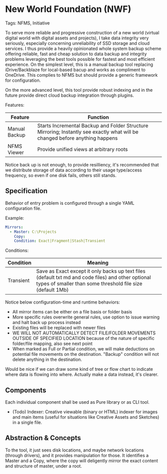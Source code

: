 # New World Foundation (NWF)

Tags: NFMS, Initiative

To serve more reliable and progressive construction of a new world (virtual digital world with digital assets and projects), I take data integrity very seriously, especially concerning unreliability of SSD storage and cloud services. I thus provide a heavily opinionated whole system backup scheme offering reliable, fast and cheap solution to data backup and integrity problems leveraging the best tools possible for fastest and most efficient experience. On the simplest level, this is a manual backup tool replacing iDrive/Backblaze for local-based bacup and works as compliment to OneDrive. This complies to NFMS but should provide a generic framework for configuration.

On the more advanced level, this tool provide robust indexing and in the future provide direct cloud backup integration through plugins.

Features:

|Feature|Function|
|-|-|
|Manual Backup|Starts Incremental Backup and Folder Structure Mirroring; Instantly see exactly what will be changed before anything happens|
|NFMS Viewer|Provide unified views at arbitrary roots|

Notice back up is not enough, to provide resilliency, it's recommended that we distribute storage of data according to their usage type/access frequency, so even if one disk fails, others still stands.

## Specification

Behavior of entry problem is configured through a single YAML configuration file.

Example:

```yaml
Mirrors:
  - Master: C:\Projects
    Copy: 
    Condition: Exact|Fragment|Stash|Transient
```

Conditions:

|Condition|Meaning|
|-|-|
|Transient|Save as Exact except it only backs up text files (default txt md and code files) and other optional types of smaller than some threshold file size (default 1Mb)|

Notice below configuration-time and runtime behaviors:

- All mirror items can be either on a file basis or folder basis
- More specific rules overwrite general rules, use option to issue warning and halt back up process instead
- Existing files will be replaced with newer files
- WE WILL NOT AUTOMATICALLY DETECT FILE/FOLDER MOVEMENTS OUTSIDE OF SPECIFIED LOCATION because of the nature of specific folder/file mapping, also see next point
- When marked as Full or Partial condition, we will make deductions on potential file movements on the destination. "Backup" condition will not delete anything in the destination.

Would be nice if we can draw some kind of tree or flow chart to indicate where data is flowing into where. Actually make a data instead, it's clearer.

## Components

Each individual component shall be used as Pure library or as CLI tool.

* (Todo) Indexer: Creative viewable (binary or HTML) indexer for images and main items (useful for situations like Creative Assets and Sketches) in a single file.

## Abstraction & Concepts

To the tool, it just sees disk locations, and maybe network locations (through drivers), and it provides manipulation for those. It identifies a Master and a Copy, where the copy will deligently mirror the exact content and structure of master, under a root.
